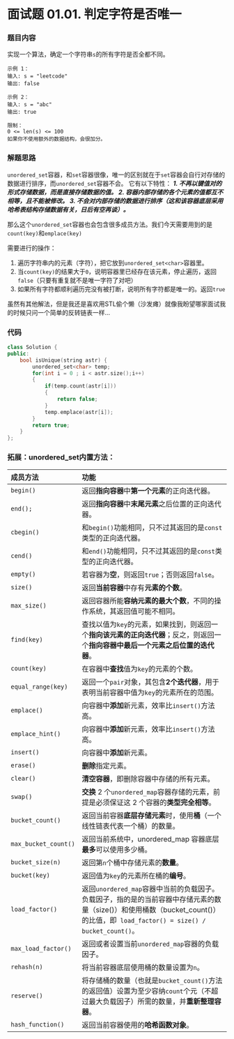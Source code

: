 # 面试题 01.01. 判定字符是否唯一

### 题目内容
实现一个算法，确定一个字符串` s `的所有字符是否全都不同。
```
示例 1：
输入: s = "leetcode"
输出: false

示例 2：
输入: s = "abc"
输出: true
```
```
限制：
0 <= len(s) <= 100
如果你不使用额外的数据结构，会很加分。
```
### 解题思路
` unordered_set `容器，和` set `容器很像，唯一的区别就在于` set `容器会自行对存储的数据进行排序，而` unordered_set `容器不会。
它有以下特性：
***1. 不再以键值对的形式存储数据，而是直接存储数据的值。
2. 容器内部存储的各个元素的值都互不相等，且不能被修改。
3. 不会对内部存储的数据进行排序（这和该容器底层采用哈希表结构存储数据有关，日后有空再谈）。***

那么这个`unordered_set`容器也会包含很多成员方法。我们今天需要用到的是`count(key)`和`emplace(key)`

需要进行的操作：
1. 遍历字符串内的元素（字符），把它放到`unordered_set<char>`容器里。
2. 当`count(key)`的结果大于`0`，说明容器里已经存在该元素，停止遍历，返回`false`（只要有重复就不是唯一字符了对吧）
3. 如果所有字符都顺利遍历完没有被打断，说明所有字符都是唯一的。返回`true`

虽然有其他解法，但是我还是喜欢用STL偷个懒（沙发瘫）就像我盼望哪家面试我的时候只问一个简单的反转链表一样...
### 代码

```cpp
class Solution {
public:
    bool isUnique(string astr) {
        unordered_set<char> temp;
        for(int i = 0 ; i < astr.size();i++)
        {
            if(temp.count(astr[i]))
            {
                return false;
            }
            temp.emplace(astr[i]);
        }
        return true;
    }
};
```
### 拓展：unordered_set内置方法：

| 成员方法 |	功能 |
| :---- | :---- |
| `begin()`	|返回**指向容器**中**第一个元素**的正向迭代器。|
| `end();`	|返回**指向容器**中**末尾元素**之后位置的正向迭代器。|
|`cbegin()`	|和` begin() `功能相同，只不过其返回的是` const `类型的正向迭代器。|
|`cend()`	|和` end() `功能相同，只不过其返回的是` const `类型的正向迭代器。
|`empty()`	|若容器为**空**，则返回`true`；否则返回`false`。
|`size()`	|返回**当前容器**中存有**元素的个数**。
|`max_size()`	|返回容器所能**容纳元素的最大个数**，不同的操作系统，其返回值可能不相同。
|`find(key)`	|查找以值为` key `的元素，如果找到，则返回一个**指向该元素的正向迭代器**；反之，则返回一个**指向容器中最后一个元素之后位置的迭代器**。
|`count(key)`	|在容器中**查找**值为` key `的元素的个数。
|`equal_range(key)`	|返回一个` pair `对象，其包含**2个迭代器**，用于表明当前容器中值为` key `的元素所在的范围。
|`emplace()`	|向容器中**添加**新元素，效率比` insert() `方法高。
|`emplace_hint()	`|向容器中**添加**新元素，效率比` insert() `方法高。
|`insert()`	|向容器中**添加**新元素。
|`erase()`	|**删除**指定元素。
|`clear()`	|**清空容器**，即删除容器中存储的所有元素。
|`swap()`	|**交换** 2 个` unordered_map `容器存储的元素，前提是必须保证这 2 个容器的**类型完全相等**。
|`bucket_count()`	|返回当前容器**底层存储元素**时，使用**桶**（一个线性链表代表一个桶）的数量。
|`max_bucket_count()`	|返回当前系统中，unordered_map 容器底层**最多**可以使用多少桶。
|`bucket_size(n)`	|返回第` n `个桶中存储元素的**数量**。
|`bucket(key)`	|返回值为` key `的元素所在桶的**编号**。
|`load_factor()`	|返回` unordered_map `容器中当前的负载因子。负载因子，指的是的当前容器中存储元素的数量（size()）和使用桶数（bucket_count()）的比值，即``` load_factor() = size() / bucket_count()```。|
|`max_load_factor()`	|返回或者设置当前` unordered_map `容器的负载因子。
|`rehash(n)`	|将当前容器底层使用桶的数量设置为`n`。
|`reserve()`	|将存储桶的数量（也就是` bucket_count() `方法的返回值）设置为至少容纳`count`个元（不超过最大负载因子）所需的数量，并**重新整理容器**。
|`hash_function()`	|返回当前容器使用的**哈希函数对象**。
